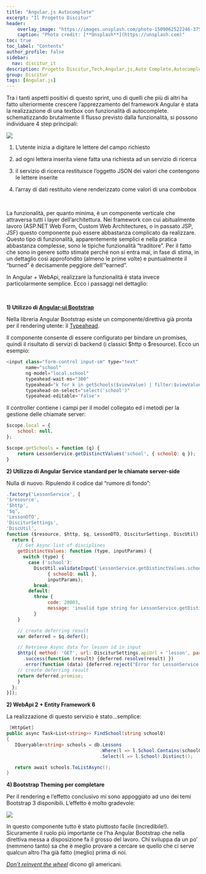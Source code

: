 ```yaml
---
title: "Angular.js Autocomplete"
excerpt: "Il Progetto Discitur"
header:
    overlay_image: "https://images.unsplash.com/photo-1509062522246-3755977927d7?auto=format&fit=crop&w=1404&q=80"
    caption: "Photo credit: [**Unsplash**](https://unsplash.com)"
toc: true
toc_label: "Contents"
author_profile: false
sidebar:
  nav: discitur_it
description: Progetto Discitur,Tech,Angular.js,Auto Complete,Autocomplete
group: Discitur
tags: [Angular.js]
---
```


<!-- Markup JSON-LD generato da Assistente per il markup dei dati strutturati di Google. -->
<script type="application/ld+json">
{
  "@context" : "http://schema.org",
  "@type" : "Article",
  "name" : "Angular.js Autocomplete",
  "author" : {
    "@type" : "Person",
    "name" : "williamverdolini"
  },
  "datePublished" : "2014-01-30",
  "articleSection" : [ "autocomplete", "Angular.js" ],
  "url" : "http://williamverdolini.github.io/2014/01/30/discitur-Autocomplete/"
}
</script>

Tra i tanti aspetti positivi di questo sprint, uno di quelli che più di
altri ha fatto ulteriormente crescere l’apprezzamento del framework
Angular è stata la realizzazione di una textbox con funzionalità di
autocomplete. schematizzando brutalmente Il flusso previsto dalla funzionalità,
si possono individuare 4 step principali:


<img src="{{ BASE_PATH }}/images/discitur/Autocomplete.png" />


1.   L’utente inizia a digitare le lettere del campo richiesto

2.   ad ogni lettera inserita viene fatta una richiesta ad un servizio di
ricerca

3.   il servizio di ricerca restituisce l’oggetto JSON dei valori che contengono
le lettere inserite

4.   l’array di dati restituito viene renderizzato come valori di una
combobox 

 

La funzionalità, per quanto minima, è un componente verticale che
attraversa tutti i layer dell’architettura. Nei framework con cui abitualmente
lavoro (ASP.NET Web Form, Custom Web Architectures, o in passato JSP, JSF)
questo componente può essere abbastanza complicato da realizzare. Questo tipo
di funzionalità, apparentemente semplici e nella pratica abbastanza complesse,
sono le tipiche funzionalità “traditore”. Per il fatto che sono in genere sotto
stimate perché non si entra mai, in fase di stima, in un dettaglio così
approfondito (almeno le prime volte) e puntualmente il “burned” è decisamente
peggiore dell’”earned”.

In Angular + WebApi, realizzare la funzionalità è stata invece
particolarmente semplice. Ecco i passaggi nel dettaglio:

 

**1) Utilizzo di <a href="http://angular-ui.github.io/bootstrap/" target="_blank">Angular-ui Bootstrap</a>**

Nella libreria Angular Bootstrap esiste un componente/direttiva già pronta
per il rendering utente: il <a href="http://angular-ui.github.io/bootstrap/#/typeahead" target="_blank">Typeahead</a>.

Il componente consente di essere configurato per bindare un promises,
quindi il risultato di servizi di backend (i classici $http o $resource). Ecco un
esempio:

```js
<input class="form-control input-sm" type="text"
       name="school"
       ng-model="local.school"
       typeahead-wait-ms="300"
       typeahead="k for k in getSchools($viewValue) | filter:$viewValue"
       typeahead-on-select="select('school')"
       typeahead-editable='false'>
```


Il controller contiene i campi per il model collegato ed i metodi per la
gestione delle chiamate server:

```js
$scope.local = {
    school: null,
};

$scope.getSchools = function (q) {
    return LessonService.getDistinctValues('school', { schoolQ: q });
}
```


**2) Utilizzo di Angular Service standard per le chiamate server-side**

Nulla di nuovo. Ripulendo il codice dal “rumore di fondo”:


```js
.factory('LessonService', [
'$resource',
'$http',
'$q',
'LessonDTO',
'DisciturSettings',
'DiscUtil',
function ($resource, $http, $q, LessonDTO, DisciturSettings, DiscUtil) {
  return {
    // Get Async list of disciplines
    getDistinctValues: function (type, inputParams) {
      switch (type) {
        case ('school'):
          DiscUtil.validateInput('LessonService.getDistinctValues.school', 
               { schoolQ: null }, 
               inputParams);
          break;
        default:
          throw { 
               code: 20003, 
               message: 'invalid type string for LessonService.getDistinctValues :' + type 
          }
    }

    // create deferring result
    var deferred = $q.defer();

    // Retrieve Async data for lesson id in input        
    $http({ method: 'GET', url: DisciturSettings.apiUrl + 'lesson', params: inputParams })
      .success(function (result) {deferred.resolve(result) })
      .error(function (data) {deferred.reject("Error for LessonService.getDistinctValues:" + data); });
    // create deferring result
    return deferred.promise;
    }
  };
}]);
```

**2) WebApi 2 + Entity Framework 6**

La realizzazione di questo servizio è stato…semplice:

```csharp
 [HttpGet]
public async Task<List<string>> FindSchool(string schoolQ)
{
   IQueryable<string> schools = db.Lessons
                                  .Where(l => l.School.Contains(schoolQ))
                                  .Select(l => l.School).Distinct();

   return await schools.ToListAsync();
}
```

**4) Bootstrap Theming per completare**

Per il rendering e l’effetto conclusivo mi sono appoggiato ad uno dei temi
Bootstrap 3 disponibili. L’effetto è molto gradevole:

<img src="{{ BASE_PATH }}/images/discitur/Autocomplete-screenshot.png" />


In questo componente tutto è stato piuttosto facile (incredibile!).
Sicuramente il ruolo più importante ce l’ha Angular Bootstrap che nella
direttiva messa a disposizione fa il grosso del lavoro. Chi sviluppa da un po’
(nemmeno tanto) sa che è meglio provare a cercare se quello che ci serve
qualcun altro l’ha già fatto (meglio) prima di noi.


_<a href="http://www.codinghorror.com/blog/2009/02/dont-reinvent-the-wheel-unless-you-plan-on-learning-more-about-wheels.html" target="_blank">Don’t reinvent the wheel</a>_ dicono gli americani. 